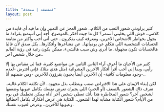 ```yaml
---
title: "فضفضفة | ستحذف"
layout: post
---
```


كثير يراودني شعور التعب من الكلام.. شعور العجز عن التعبير وإن ما فيه أي فايدة من كلامي.. فوش اللي يخليني أستمر؟ 
كل ما جيت أفكر بالموضوع، أجد إني أستمتع بقراءة ما يجول بخواطر الأشخاص الآخرين، ومعرفة كيف يفكرون.. حتى أني أحب وأُكثر من متابعة الحسابات الشخصية اللي تتكلم عن يومياتها.. عن مشاعرها وأفكارها.. بكل صدق لأن غالبا هالحسابات تكون مجهولة. ما أدري وش سبب هالشيء، ممكن يكون رغبة في رؤية العالم من خلال شخص آخر.. 

كثير من الأحيان ما أعرف آراء الناس الثانين عن مواضيع كثيرة، فما لي مقياس بِها إلا رأيي، وبما إني أحب أقرأ أفكار الآخرين العشوائية (مثل هذي مثلا)، فإني أفترض -لعدم وجود معلومات كافية- إن الآخرين أيضا يحبون يقرؤون للآخرين -ومن ضمنهم أنا-.. 

لكن إبقاء الإيمان على هذا الافتراض صعب ويتطلب بذل مجهود.. لأن تكلفة الكلام غالية.. تعرف ذاك الشعور بالضعف (أو الحب) اللي يجبرك تعرض نفسك بكامل عيوبها وضعفها لشخص آخر؟ شعور المخاطرة هذا بأنك تعطي شخص آخر أداة ممكن تحطمك في يوم من الأيام؟ شعور الكتابة مشابه لهذا الشعور.. الكتابة هي عرض أفكارك بكامل آخطائها وعيوبها للآخرين.. وعرض لعيوب نفسك.